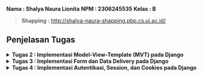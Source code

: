 **Nama : Shalya Naura Lionita**
**NPM : 2306245535**
**Kelas : B**
>**Shapping :** http://shalya-naura-shapping.pbp.cs.ui.ac.id/

## **Penjelasan Tugas**
<details>
<summary> <b> Tugas 2 : Implementasi Model-View-Template (MVT) pada Django <b> </summary>  


## **Implementasi Checklist Tugas**
* ### Membuat proyek Django baru:
1. Pertama saya membuat direktori baru dengan nama 'shapping' kemudian mengaktifkan virtual environmentnya.
2. Membuat berkas baru dengan nama requirement.txt untuk menyimpan dependencies yang diperlukan, yaitu :
```
django
gunicorn
whitenoise
psycopg2-binary
requests
urllib3
```

3. Melakukan instalasi terhadap dependenciesnya dengan menjalankan perintah 'pip install -r requirements.txt'
4. Terakhir membuat proyek Django bernama 'shapping' dengan menjalankan perintah 'django-admin startproject mental_health_tracker .'  


* ### Membuat aplikasi dengan nama main pada proyek Shapping:
1. Membuka terminal di dalam direktori Shapping kemudian menjalankan perintah 'python manage.py startapp main' agar membuat direktori baru bernama main di dalam direktori utama Shappiing.
2. Setelah terbentuk direktori baru bernama main, direktori main tersebut akan berisi struktur awal untuk membuat aplikasi.
3. Mmebuka berkas settings.py di dalam direktori proyek Shapping (bukan direktori utama) kemudian menambahkan 'main' di dalam daftar aplikasi yang dapat diakses pada variabel INSTALLED_APPS.
4. aplikasi main berhasil dibuat dan didaftarkan.  


* ### Membuat routing pada proyek agar dapat menjalankan aplikasi main:
1. Membuat berkas urls.py di dalam direktori main yang telah saya buat tadi
2. Mengisi urls.py dengan kode berikut :

```
from django.urls import path
from main.views import show_main

app_name = 'main'

urlpatterns = [
    path('', show_main, name='show_main'),
]
```

3. Membuka berkas urls.py yang ada di dalam direktori proyek shapping lalu menambahkan fungsi include dan rute Url di dalam variabel urlpatterns seperti berikut :

```
from django.contrib import admin
from django.urls import path, include

urlpatterns = [
    path('admin/', admin.site.urls),
    path('', include('main.urls')),
]
```

4. Menjalankan proyek Django dengan perintah 'python manage.py runserver'.  


* ### Membuat model pada aplikasi main dengan nama Product yang memiliki atribut wajib name, price, dan description :
1. Membuka berkas models.py yang sudah ada pada direktori aplikasi main kemudian diisi dengan kode berikut:

```
from django.db import models

class MoodEntry(models.Model):
    mood = models.CharField(max_length=255)
    time = models.DateField(auto_now_add=True)
    feelings = models.TextField()
    mood_intensity = models.IntegerField()

    @property
    def is_mood_strong(self):
        return self.mood_intensity > 5
```

2. Menjalankan perintah 'python manage.py makemigrations' untuk membuat migrasi model dan perintah 'python manage.py migrate' untuk menerapkan migrasi ke dalam basis data lokal.  


* ### Membuat sebuah fungsi pada views.py :
1. Membuka berkasi views.py yang terletak di dalam berkas aplikasi main kemudia menambahkan fungsi show_main di bawah impor yang sudah ada seperti berikut :

```
def show_main(request):
context = {
    'name' : 'Liquid Blush',
    'price': 'Rp350.000,00',
    'description': 'Meet our new Liquid Blush with high quiality ingredients that will blow your mind!',
    'rating' : '4.7/5.0',
}

return render(request, "main.html", context)  
```  


* ### Membuat sebuah routing pada urls.py aplikasi main untuk memetakan fungsi yang telah dibuat pada views.py :
1. Membuat berkas urls.py di dalam direktori main yang telah saya buat tadi
2. Mengisi urls.py dengan kode berikut :

```
from django.urls import path
from main.views import show_main

app_name = 'main'

urlpatterns = [
    path('', show_main, name='show_main'),
]
```

3. Membuka berkas urls.py yang ada di dalam direktori proyek shapping lalu menambahkan fungsi include dan rute Url di dalam variabel 
```
urlpatterns seperti berikut :

    from django.contrib import admin
    from django.urls import path, include

    urlpatterns = [
        path('admin/', admin.site.urls),
        path('', include('main.urls')),
    ]
```

4. Menjalankan proyek Django dengan perintah 'python manage.py runserver'.  


* ### Melakukan deployment ke PWS terhadap aplikasi yang sudah dibuat :
1. Mengakses halaman pws (https://pbp.cs.ui.ac.id) kemudian login dengan data diri saya
2. DI home page PWS, saya membuat proyek baru dengan 'Create New Project' lalu membuat project name sebagai shapping.
3. Kembali ke VS Code, pada berkas settings.py di dalam direktori proyek shapping saya mengubah ALLOWED_HOSTS menjadi:

```
    ALLOWED_HOSTS = ["localhost", "127.0.0.1", "shalya-naura-shapping.pbp.cs.ui.ac.id"]
```

4. Melakukan perintah git add, commit, dan push untuk menyimpan perubahan ke repositori GitHub yang telah saya buat sebelumnya.
5. Menjalankan perintah yang ada di informasi Project Command setelah saya membuat project baru di PWS di dalam terminal direktori utama shapping saya.
6. Saat melakukan perintah push ke dalam PWS saya, saya memasukkan username dan password yang saya terima saat saya membuat project di PWS.
7. Menjalankan perintah 'git branch -M main' untuk merubah branch utama saya menjadi main
8. Terakhir saya menunggu di site bar situs PWS saya hingga project saya menjadi success.

* ### Membuat sebuah README.md :
1. Membuat berkas baru README.md
2. Masukkan link aplikasi PWS saya yang sudah di-deploy
3. Menjawab pertanyaan yang disediakan  


## **Bagan Request Client ke web aplikasi berbasis Django**
![Bagan](images/bagan.jpg)
Pada aplikasi berbasis Django, alur dimulai ketika client mengirimkan request HTTP ke server. Request ini diterima oleh urls.py, yang bertugas memetakan URL ke fungsi tertentu di views.py. Di views.py, logika aplikasi diproses, dan jika diperlukan data dari database, views.py akan berinteraksi dengan models.py untuk mengambil atau memanipulasi data. Setelah data diperoleh, views.py mengirimkan data tersebut ke template (mengubah HTTP ke bentuk halaman HTML) yang akan di-render menjadi halaman web. views.py kemudian akan mengambil data yang diperlukan models.py lalu menampilkannya menggunakan template.  



## **Menjelaskan Fungsi git dalam pengembangan perangkat lunak**
Git adalah alat versi kontrol yang digunakan dalam pengembangan perangkat lunak untuk:
1. Melacak Perubahan Kode: Mencatat setiap perubahan yang dilakukan pada kode, memungkinkan pengembang untuk melihat riwayat perubahan.
2. Kolaborasi Tim: Memungkinkan beberapa pengembang bekerja pada proyek yang sama tanpa konflik melalui fitur branching.
3. Branching dan Merging: Pengembang dapat membuat branch untuk fitur baru atau perbaikan, lalu menggabungkannya ke kode utama setelah diuji.
4. Pemulihan Versi: Memungkinkan rollback ke versi kode sebelumnya jika terjadi kesalahan.
5, Review Kode: Kode dapat direview melalui pull request sebelum digabungkan ke branch utama.  



## **Mengapa framework Django dijadikaan pemulaan pembelajaran pengembangan perangkat lunak?**
Django dipilih untuk pemula karena:
1. Struktur MVT yang jelas memudahkan pemahaman.
2. Fitur bawaan lengkap (otentikasi, keamanan, manajemen database) mempercepat pengembangan.
3. ORM sederhana mempermudah interaksi dengan database tanpa perlu SQL.
4. Keamanan bawaan melindungi dari ancaman umum seperti CSRF dan SQL injection.
5. Dokumentasi lengkap dan komunitas besar mendukung pembelajaran.

Django memungkinkan pemula memahami konsep dasar pengembangan web dengan cepat dan efektif.  



## **Mengapa model pada Django disebut sebagai ORM?**  
Model pada Django disebut sebagai ORM (Object-Relational Mapping) karena model ini menghubungkan antara objek Python dan tabel dalam database. Dengan ORM, pengembang dapat berinteraksi dengan database menggunakan objek Python alih-alih menulis query SQL langsung.

ORM secara otomatis menerjemahkan operasi seperti Create, Read, Update, Delete (CRUD) ke dalam perintah SQL yang dieksekusi di database, sehingga pengembang hanya perlu bekerja dengan objek Python untuk mengelola data. Ini membuat pengelolaan database lebih sederhana dan lebih aman.  

</details>

<details>
<summary> <b> Tugas 3 : Implementasi Form dan Data Delivery pada Django <b> </summary>

## **Mengapa kita memerlukan data delivery dalam pengimplementasian sebuah platform?**
Data delivery diperlukan dalam pengimplementasian sebuha platform karena platform modern sering kali mengandalkan transfer data yang efisien, aman, dan tepat waktu untuk menyediakan layanan kepada pengguna. Beberapa alasan mengapa data delivery sengatlah penting :
1. Ketersediaan dan Kecepatan Akses Informasi : Data delivery memastikan pengguna dapat mengakses informasi yang mereka butuhkan dengan cepat dan tepat.
2. Sinkronisasi Data antar Komponen : Data delivery membantu menyinkronkan data di antara komponen-komponen tersebut sehingga sistem bekerja secara konsisten dan terkoordinasi.
3. User Experience yang Lebih Baik : Pengiriman data yang cepat dan handal memastikan pengguna tidak mengalami lag atau kesalahan saat mengakses platform.

Masih ada banyak lagi alasan mengapa memerlukan data delivery dalam pengimplementasian sebuah platform seperti real-time data processing, keamanan dan privasi data, Optimasi kinerja sistem, dan lain sebagainya. Maka dari itu, data delivery menjadi hal yang sangat penting dalam pengoperasian platform modern. Dengan pengiriman data yang tepat dan efisien, platform dapat memberikan layanan yang lebih cepat, lebih aman, dan lebih dapat diandalkan, yang pada akhirnya menignkatkan pengalaman pengguna dan efisiensi operasional.  



## **Menurutmu, mana yang lebih baik antara XML dan JSON? Mengapa JSON lebih populer dibandingkan XML?**
Menurut saya, JSON lebih baik jika dibandingkan dengan XML. Secara umum, JSON memang lebih disukai dan populer dibandingkan XML, terutama dalam pengembangan aplikasi web modern. Ada beberapa alasan yang dapat mendukung pernyataan saya mengenai popularitas JSON dibandingkan dengan XML :
1. Format yang Lebih Ringkas dan Mudah Dibaca : JSON memiliki format yang lebih sederhana, ringkas, dan mudah dibaca karena JSON menggunakan tanda kurung kurawal "{}" untuk objek dan tanda kurung siku "[]" untuk array. XML, di sisi lain, menggunakan tag pembuka dan penutup "(<tag>...</tag>)", yang cenderung membuat file panjang dan sulit dibaca.
2. Kinerja yang Lebih Baik : Karena JSON lebih ringan dan ringkas dibandingkan XML, pengiriman data JSON melalui jaringan memerlukan lebih sedikit bandwith dan labih cepat.
3. Lebih Mudah Diprodes oleh Banyak Bahasa Pemrograman : JSON lebih mudah diproses oleh banyak bahasa pemrograman modern, seperti Python, Ruby, JavaScript, dan PHP memiliki dukungan asli untuk bekerja dengan JSON.

Berdasarkan alasan-alasan tersebut, menurut saya, JSON lebih baik dalam hal kinerja, kemudahan integrasi, dan kesederhanaan, sehingga lebih cocok untuk aplikasi web dan mobile modern. Meskipun terkadang XML masih perlu digunakan untuk hal-hal tertentu, JSON tetap lebih populer dan nyaman digunakan karena kesederhanaan, efisiensi, dan kemampuannya untuk bekerja lebih baik dengan bahasa pemrograman modern dan arsitektur web.  

  

## **Jelaskan fungsi dari method is_valid() pada form Django dan mengapa kita membutuhkan method tersebut?**
Method is_valid() pada form Django memiliki fungsi untuk memvalidasi data yang dikirimkan ke form, baik dari request (biasanya POST) maupun dari sumber lainnya. Method ini sangat penting karena memastikan bahwa data yang di-input oleh pengguna sudah sesuai dengan aturan dan batasan yang ditentukan pada form sebelum data tersebut digunakan atau disimpan ke database. Berikut ini beberapa fungsi "is_valid()" dalam Django :
1. Memeriksa Validasi Data : Method "is_valid()" akan memeriksa apakah data yang dikirimkan melalui form sesuai dengan semua aturan validasi yang didefinisikan di dalam form.
2. Mengisi Atribut "cleaned_data" : Jika form valid, method "is_valid()" akan mengisi atribut "cleaned_data," yang berisi data yang telah divalidasi dan difromat ulang sesuai dengan aturan yang telah ditetapkan.
3. Mengumpulkan Error Jika Tidak Valid : Jika data form tidak valid, method "is_valid()" akan mengisi atribut "errors," yang berisi detail kesalahan validasi yang terjadi.  


Berikut beberapa alasan mengapa kita membutuhkan "is_valid()" :
1. Mencegah Data yang Tidak Valid Untuk Masuk ke Database : Tanpa validasi, data yang tidak sesuai atau salah dapat masuk ke dalam databse, yang bisa menyebablan masalah seperti korupsi data, error aplikasi, atau hasil yang tidak diinginkan.
2. Keamanan Aplikasi : Dengan menggunakan validasi form, kita dapat melindungi aplikasi dari input yang berbahaya, seperti serangan, karena data yang tidak sesuai tidak akan diproses atau dimasukkan ke dalam sistem.
3. Memberikan Feedback kepada Pengguna : "is_valid()" membantu memberikan umpan balik langsung kepada pengguna jika mereka mengisi form dengan data yang tidak valid.  

Method "is_valid()" adalah komponen penting dalam sistem form Django yang membantu memastikan bahwa data yang dikirim oleh pengguna sesuai dengan aturan yang ditenntukan. Ini membantu melindungi aplikasi dari kesalahan input, menjaga integritas data, meningkatkan keamanan, dan memberikan umpan balik yang baik kepada pengguna.
  

## **csrf_token pada Django
CSRF token (Cross-Site Request Forgery token) adalah bagian penting dari keamanan dalam aplikasi Django, terutama saat menangani form yang mengirimkan data melalui metode POST. Ini adalah mekanisme yang melindungi aplikasi dari serangan CSRF, yang merupakan salah satu jenis serangan keamanan pada aplikasi web.  
  

* ### Mengapa Kita Membutuhkan "csrf_token" dalam Form Django?
1. Melindungi dari Serangan CSRF : Serangan CSRF terjadi ketika penyerang mencoba memanfaatkan sesi aktif pengguna untuk mengirimkan permintaan palsu ke server tanpa sepengetahuan pengguna. Jika aplikasi tidak dilindungi oleh CSRF token, penyerang dapat memalsukan permintaan atas nama pengguna yang sudah login dan memiliki sesi aktif.
2. Meningkatkan Keamanan Aplikasi : CSRF token memastikan bahwa setiap permintaan POST yang dikirimkan dari form web diverifikasi terlebih dahulu. Server memeriksa token pada setiap permintaan POST untuk memastikan bahwa itu berasal dari halaman atau situs yang sah, bukan dari sumber eksternal atau skrip jahat. Tanpa csrf_token, permintaan berbahaya bisa diterima dan diproses oleh server, yang bisa menimbulkan risiko keamanan serius.  

* ### Apa yang Terjaid Jika Tidak Menambahkan "csrf_token" pada Form?
1. Serangan CSEF dapat terjadi : Penyerang dapat mengeksploitasi sesi login aktif pengguna di aplikasi web. Dengan cara membuat halaman web yang berbahaya, penyerang bisa memaksa browser pengguna untuk melakukan permintaan POST ke server aplikasi tanpa disadari oleh pengguna.
2. Form Tidak Akan Diproses oleh Django : Secara default, Django akan menolak setiap permintaan POST tanpa CSRF token, dan menghasilkan kesalahan 403 Forbidden. Django memiliki mekanisme perlindungan otomatis yang akan memeriksa apakah setiap form POST mengandung token. Jika token tidak ada atau tidak valid, permintaan akan diblokir.  
  

* ### Bagaimana Penyerang Bisa Memanfaatkan Ketiadaan "csrf_token"?
Jika aplikasi web tidak menggunakan csrf_token, penyerang bisa melakukan serangan CSRF dengan langkah-langkah berikut :
1. Mengelabui Pengguna untuk Mengirim Permintaan Berbahaya : Penyerang dapat membuat situs web palsu atau menyisipkan link berbahaya di email, media sosial, atau pesan lainnya. Ketika pengguna yang login ke aplikasi membuka situs palsu atau mengklik link tersebut, situs tersebut akan mengirimkan permintaan POST ke server aplikasi menggunakan sesi pengguna yang sah.
2. Manipulasi Form di Latar Belakang : Dengan ketiadaan "csrf_token", penyerang dapat menyisipkan permintaan POST di latar belakang (melalui skrip tersembunyi) yang dikirim dari situs eksternal ke server aplikasi. Permintaan ini menggunakan sesi autentikasi pengguna yang aktif tanpa mereka sadari.  

"csrf_token" adalah komponen penting dalam keamanan form di Django yang melindungi aplikasi dari serangan Cross-Site Request Forgery (CSRF). Tanpa CSRF token, penyerang bisa memanfaatkan sesi pengguna yang sah untuk melakukan aksi tanpa izin, seperti mengubah data atau melakukan transaksi atas nama pengguna. Django menyediakan perlindungan bawaan ini agar aplikasi web aman dari serangan semacam ini.
  
    

## **Jelaskan bagaimana cara kamu mengimplementasikan checklist di atas secara step-by-step (bukan hanya sekadar mengikuti tutorial).  
  

* ### Membuat input form untuk menambahkan objek model pada app sebelumnya.
1. Membuat berkas baru di dalam direktori main dengan nama "forms.py" yang dapat menerima entry baru.
2. Menambahkan beberapa import berikut di dalam berkas views.py yang ada dalam direktori main :  

from django.shortcuts import render, redirect
from main.forms import EntryForm
from main.models import Entry

3. Membuat fungsi baru dengan nama create_entry yang mempunyai parameter request sehingga dapat menghasilkan form yang bisa menambahkan data entry secara otomatis ketika data di-submit dari form :

```
def create_entry(request):
    form = EntryForm(request.POST or None)

    if form.is_valid() and request.method == "POST":
        form.save()
        return redirect('main:show_main')

    context = {'form': form}
    return render(request, "create_entry.html", context)
```

4. Mengubah fungsi show_main dalam berkas views.py menjadi seperti :

```
def show_main(request):
    entries = Entry.objects.all()

    context = {
        'nama' : 'Shalya Naura Lionita',
        'kelas' : 'PBP B',
        'entries': entries
    }

    return render(request, "main.html", context)
```

5. Mengimport fungsi create_entry pada berkas urls.py :

```
from main.views import show_main, create_entry
```

6. Menambahkan path URL ke dalam variabel urlpatterns pada urls.py untuk mengakses fungsi yang sudah di import sebelumnya :

```
urlpatterns = [
    ...
    path('create-entry', create_entry, name='create_entry'),
]
```

7. Membuat berkas HTML baru pada direktori main/templates dan diisi sebagai berikut :

```
{% extends 'base.html' %} 
{% block content %}
<h1>Add New Mood Entry</h1>

<form method="POST">
  {% csrf_token %}
  <table>
    {{ form.as_table }}
    <tr>
      <td></td>
      <td>
        <input type="submit" value="Add Mood Entry" />
      </td>
    </tr>
  </table>
</form>

{% endblock %}
```

8. Menambahkan kode {% block content %} pada berkas main.html :

```
{% if not mood_entries %}
<p>Belum ada data untuk produk yang dijual</p>
{% else %}
<table>
  <tr>
    <th>Product Name</th>
    <th>Price</th>
    <th>Description</th>
    <th>Rating</th>
  </tr>

  {% comment %} Berikut cara memperlihatkan data produk di bawah baris ini 
  {% endcomment %} 
  {% for mood_entry in mood_entries %}
  <tr>
    <td>{{mood_entry.product_name}}</td>
    <td>{{mood_entry.price}}</td>
    <td>{{mood_entry.description}}</td>
    <td>{{mood_entry.rating}}</td>
  </tr>
  {% endfor %}
</table>
{% endif %}

<br />

<a href="{% url 'main:create_mood_entry' %}">
  <button>Add New Product</button>
</a>
{% endblock content %}
```

9. Mengecek keberhasilan kode dengan menjalankan perintah "python manage.py runserver" dan membuka link http://localhost:8000/  

  

* ### Tambahkan 4 fungsi views baru untuk melihat objek yang sudah ditambahkan dalam format XML, JSON, XML by ID, dan JSON by ID.
1. Menambahkan import pada berkas views.py pada direktori main seperti berikut :
from django.http import HttpResponse
from django.core import serializers

2. Membuat fungsi baru, yaitu show_xml, show_json, show_xml_by_id, dan show_json_by_id yang me-return fungsi berupa HttpResponse :

```
def show_xml(request):
    data = MoodEntry.objects.all()
    return HttpResponse(serializers.serialize("xml", data), content_type="application/xml")

def show_json(request):
    data = MoodEntry.objects.all()
    return HttpResponse(serializers.serialize("json", data), content_type="application/json")

def show_xml_by_id(request, id):
    data = MoodEntry.objects.filter(pk=id)
    return HttpResponse(serializers.serialize("xml", data), content_type="application/xml")

def show_json_by_id(request, id):
    data = MoodEntry.objects.filter(pk=id)
    return HttpResponse(serializers.serialize("json", data), content_type="application/json")  
```


* ### Membuat routing URL untuk masing-masing views yang telah ditambahkan pada poin 2.
1. Menambahkan import untuk fungsi yang telah dibuat di views.py ke dalam urls.py :

from main.views import show_main, create_mood_entry, show_xml, show_json, show_xml_by_id, show_json_by_id

2. Menambahkan path url ke dalam urlpatterns untuk mengakses fungsi yang telah di import :

```
path('xml/', show_xml, name='show_xml'),
    path('json/', show_json, name='show_json'),
    path('xml/<str:id>/', show_xml_by_id, name='show_xml_by_id'),
    path('json/<str:id>/', show_json_by_id, name='show_json_by_id'),
```

3. Menjalankan proyek Django dengan perintah "python manage.py runserver" dan membuka 4 link, yaitu :
http://localhost:8000/xml/  
http://localhost:8000/json/  
http://localhost:8000/xml/[id]/  
http://localhost:8000/json/[id]/  

  
  
* ### Menjawab beberapa pertanyaan berikut pada README.md pada root folder.
1. Menjelaskan mengapa kita memerlukan data delivery dalam pengimplementasian sebuah platform.
2. Menjelaskan menurut saya yang lebih baik antara XML dan JSON beserta alasan mengapa JSON lebih populer dibandingkan XML.
3. Menjelaskan fungsi dari method "is_valis()" pada form di Django dan mengapa kita membutuhkannya.
4. Menjelaskan mengapa kita membutuhkan "csrf_token" saat membuat form di Django,  apa yang dapat terjadi jika tidak menambahkannya, serta bagaimana hal tersebut dapat dimanfaatkan oleh penyerang.
5. Menjelaskan bagaimana saya mengimplementasikan checklist dari Tugas 3 secara step-by-step di dalam README.md
6. Mengakses keempat URL di poin 2 menggunakan Postman, kemudian screenshot hasil akses, lalu mengunggah foto ke dalam berkas README.md
7. Melakukan add-commit-push ke GitHub.  

  
  
## **Mengakses keempat URL di poin 2 menggunakan Postman, membuat screenshot dari hasil akses URL pada Postman, dan menambahkannya ke dalam README.md.
![XML](images/xml.jpg)
![JSON](images/json.jpg)
![XML](images/xmlbyid.jpg)
![XML](images/jsonbyid.jpg)  

</details>

<details>
<summary> <b> Tugas 4 : Implementasi Autentikasi, Session, dan Cookies pada Django <b> </summary>  


## ** Apa Perbedaan Antara HttpResponseRedirect() dan redirect()?
1. **HttpResponseRedirect()** adalah kelas Django yang secara eksplisit mengembalikan objek respon yang diarahkan ke URL yang diberikan.
2. **redirect()** adalah shortcut yang digunakan untuk menghasilkan **HttpResponseRedirect()**. **redirect()** lebih sering digunakan karena lebih ringkas dan fleksibel, serta memungkinkan menerima objek model, nama view, atau URL secara langsung.  
  

## ** Jelaskan cara kerja penghubungan model Product dengan User!
Hubungan antara model Product dan User dapat dibuat menggunakan ForeignKey pada model Product yang merujuk ke model User. Dengan cara ini, setiap produk akan terkait dengan pengguna tertentu, sehingga pengguna yang login dapat mengelola produk miliknya sendiri.
```
class Product(models.Model):
    user = models.ForeignKey(User, on_delete=models.CASCADE)
    id = models.UUIDField(primary_key=True, default=uuid.uuid4, editable=False)
    product_name = models.CharField(max_length=255)
    price = models.IntegerField()
    description = models.TextField()
    rating = models.IntegerField()
```

## ** Apa perbedaan antara authentication dan authorization, dan apa yang dilakukan saat penggunna login?
1. Authentication adalah proses verifikasi identitas pengguna, seperti memastikan username dan password yang diberikan benar.
2. Authorization adalah proses yang terjadi setelah authentication, di mana sistem menentukan apa yang diizinkan atau tidak diizinkan dilakukan oleh pengguna yang sudah di-autentikasi.  
  

Saat pengguna login di Django, sistem melakukan authentication terlebih dahulu, dan jika berhasil, informasi pengguna disimpan dalam session. Django kemudian menggunakan session ini untuk mengelola otorisasi pengguna.

## ** Bagaimana Django mengingat pengguna yang telah login? Jelaskan kegunaan lain dari cookies dan apakah semua cookies aman digunakan?
Django mengingat pengguna yang telah login melalui session. Ketika pengguna login, Django membuat session ID yang disimpan sebagai cookie di browser. Setiap kali pengguna melakukan request, session ID ini dikirim kembali ke server, yang kemudian mengidentifikasi pengguna.  
  

Cookies juga digunakan untuk menyimpan data sementara seperti preferensi pengguna. Namun, tidak semua cookies aman karena mereka bisa diekspos jika tidak dikonfigurasi dengan baik. Secure cookies dan HttpOnly cookies lebih aman karena hanya bisa diakses melalui HTTPS atau tidak bisa diakses oleh JavaScript.  
  
  
## ** Jelaskan bagaimana cara mengimplementasikan checklist di atas secara step-by-step:  

* ### Mengimplementasikan fungsi registrasi, login, dan logout
**REGISTRASI**
1. Membuka file 'views.py' pada direktori main kemudian menambahkan import untuk 'UseCreatuinForm' dan 'massages' dari Django :
```
from django.contrib.auth.forms import UserCreationForm
from django.contrib import messages
```

2. Membuat fungsi view untuk register dengan menggunakan 'UserCreationForm' :
```
def register(request):
    form = UserCreationForm()

    if request.method == "POST":
        form = UserCreationForm(request.POST)
        if form.is_valid():
            form.save()
            messages.success(request, 'Your account has been successfully created!')
            return redirect('main:login')
    context = {'form':form}
    return render(request, 'register.html', context)
```

3. Menambahkan URL path di 'urls.py' untuk halaman registrasinya :
```
    path('register/', register, name='register'),
```  
  

**LOGIN**
1. Mmebuka file 'views.py' pada subdirektori main kemudian menambahkan import untuk menggunakan autentikasi bawaan Django :
```
from django.contrib.auth.forms import AuthenticationForm
from django.contrib.auth import authenticate, login
```

2. Membuat fungsi 'login_user' yang akan menangani proses login :
```
def login_user(request):
    if request.method == 'POST':
        form = AuthenticationForm(data=request.POST)
        if form.is_valid():
            user = form.get_user()
            login(request, user)
            return redirect('main:show_main')  # Redirect ke halaman utama setelah login
    else:
        form = AuthenticationForm(request)

    context = {'form': form}
    return render(request, 'login.html', context)
```

3. Membuat file 'login.html' pada direktori main/templates kemudia mengisi dengan template login :
```
{% extends 'base.html' %}

{% block meta %}
<title>Login</title>
{% endblock meta %}

{% block content %}
<div class="login">
  <h1>Login</h1>

  <form method="POST" action="">
    {% csrf_token %}
    <table>
      {{ form.as_table }}
      <tr>
        <td></td>
        <td><input class="btn login_btn" type="submit" value="Login" /></td>
      </tr>
    </table>
  </form>

  {% if messages %}
  <ul>
    {% for message in messages %}
    <li>{{ message }}</li>
    {% endfor %}
  </ul>
  {% endif %}

  Don't have an account yet? <a href="{% url 'main:register' %}">Register Now</a>
</div>
{% endblock content %}
```

4. Menambahkan URL untuk halaman login di 'urls.py' :
```
from main.views import login_user

urlpatterns = [
    ...
    path('login/', login_user, name='login'),
]
```  
  
**LOGOUT**
1. Di dalam file 'views.py' pada subdirektori main, menambahkan lagi import untuk fungsi logout dari Django :
```
from django.contrib.auth import logout
```

2. Membuat fungsi 'logout_user' yang akan menangani proses logout :
```
def logout_user(request):
    logout(request)
    return redirect('main:login')  # Setelah logout, pengguna diarahkan ke halaman login
```

3. Menambahkan URL untuk logout di 'urls.py' :
```
from main.views import logout_user

urlpatterns = [
    ...
    path('logout/', logout_user, name='logout'),
]
```

4. Menambahkan tombol logout di 'main.html' untuk memungkinkan pengguna keluar dari aplikasi :
```
<a href="{% url 'main:logout' %}">
  <button>Logout</button>
</a>
```  
  

* ### Membuat dua akun pengguna dengan tiga dummy data



* ### Menghubungkan model Product dengan User
Untuk menghubungkan model Product dengan User, tambahkan field ForeignKey pada model Product:
```
from django.contrib.auth.models import User

class Product(models.Model):
    user = models.ForeignKey(User, on_delete=models.CASCADE)
    name = models.CharField(max_length=255)
    description = models.TextField()
    price = models.DecimalField(max_digits=10, decimal_places=2)
```  

Dengan cara ini, setiap produk akan terkait dengan pengguna tertentu. on_delete=models.CASCADE memastikan bahwa ketika akun pengguna dihapus, semua produk yang dimiliki oleh pengguna tersebut juga akan terhapus.  
  

* ### Menampilkan detail informasi pengguna yang sedang logged in seperti username dan menerapkan cookies seperti last login pada halaman utama aplikasi.
1. Membuka file 'views.py' yang ada di subdirektori main kemudian menambahkan import :
```
import datetime
from django.http import HttpResponseRedirect
from django.urls import reverse
```  
2. Menambahkan cookie yang bernama last_login di dalam fungsi login_user :
```
if form.is_valid():
    user = form.get_user()
    login(request, user)
    response = HttpResponseRedirect(reverse("main:show_main"))
    response.set_cookie('last_login', str(datetime.datetime.now()))
    return response
```  
3. Menambahkan potongan kode 'last_login' pada fungsi show_main :
```
'last_login': request.COOKIES['last_login'],
```  

4. Mengubah fungsi logout_user menjadi :
```
def logout_user(request):
    logout(request)
    response = HttpResponseRedirect(reverse('main:login'))
    response.delete_cookie('last_login')
    return response
```  

5. Menambahkan potongan kode ke dalam berkas 'main.html' untuk menampilkan last login :
```
...
<h5>Sesi terakhir login: {{ last_login }}</h5>
...
```  
  

## ** Menjawab pertanyaan README
Setelah semua fitur di atas diimplementasikan, perbarui file README.md untuk menjelaskan langkah-langkah implementasi tersebut dan jawaban dari beberapa pertanyaan yang diberikan.

</details>